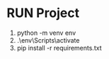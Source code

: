 # RUN Project 
<ol>
  <li>python -m venv env </li>
  <li> .\env\Scripts\activate</li>
  <li> pip install -r requirements.txt </li>
</ol>





